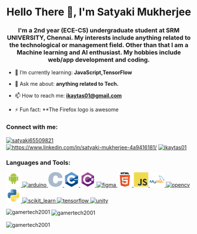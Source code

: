 <h1 align="center">Hello There 👋, I'm Satyaki Mukherjee</h1>
<h3 align="center">I'm a 2nd year (ECE-CS) undergraduate student at SRM UNIVERSITY, Chennai. My interests include anything related to the technological or management field. Other than that I am a Machine learning and AI enthusiast. My hobbies include web/app development and coding.</h3>


- 🌱 I’m currently learning: **JavaScript,TensorFlow**

- 💬 Ask me about: **anything related to Tech.**

- 📫 How to reach me: **ikaytas01@gmail.com**

- ⚡ Fun fact: **The Firefox logo is awesome 

<h3 align="left">Connect with me:</h3>
<p align="left">
<a href="https://twitter.com/satyaki65509821" target="blank"><img align="center" src="https://cdn.jsdelivr.net/npm/simple-icons@3.0.1/icons/twitter.svg" alt="satyaki65509821" height="30" width="40" /></a>
<a href="https://linkedin.com/in/https://www.linkedin.com/in/satyaki-mukherjee-4a9416181/" target="blank"><img align="center" src="https://cdn.jsdelivr.net/npm/simple-icons@3.0.1/icons/linkedin.svg" alt="https://www.linkedin.com/in/satyaki-mukherjee-4a9416181/" height="30" width="40" /></a>
<a href="https://www.hackerrank.com/ikaytas01" target="blank"><img align="center" src="https://cdn.jsdelivr.net/npm/simple-icons@3.0.1/icons/hackerrank.svg" alt="ikaytas01" height="30" width="40" /></a>
</p>

<h3 align="left">Languages and Tools:</h3>
<p align="left"> <a href="https://developer.android.com" target="_blank"> <img src="https://raw.githubusercontent.com/devicons/devicon/master/icons/android/android-original-wordmark.svg" alt="android" width="40" height="40"/> </a> <a href="https://www.arduino.cc/" target="_blank"> <img src="https://cdn.worldvectorlogo.com/logos/arduino-1.svg" alt="arduino" width="40" height="40"/> </a> <a href="https://www.cprogramming.com/" target="_blank"> <img src="https://raw.githubusercontent.com/devicons/devicon/master/icons/c/c-original.svg" alt="c" width="40" height="40"/> </a> <a href="https://www.w3schools.com/cpp/" target="_blank"> <img src="https://raw.githubusercontent.com/devicons/devicon/master/icons/cplusplus/cplusplus-original.svg" alt="cplusplus" width="40" height="40"/> </a> <a href="https://www.w3schools.com/cs/" target="_blank"> <img src="https://raw.githubusercontent.com/devicons/devicon/master/icons/csharp/csharp-original.svg" alt="csharp" width="40" height="40"/> </a> <a href="https://www.figma.com/" target="_blank"> <img src="https://www.vectorlogo.zone/logos/figma/figma-icon.svg" alt="figma" width="40" height="40"/> </a> <a href="https://www.w3.org/html/" target="_blank"> <img src="https://raw.githubusercontent.com/devicons/devicon/master/icons/html5/html5-original-wordmark.svg" alt="html5" width="40" height="40"/> </a> <a href="https://developer.mozilla.org/en-US/docs/Web/JavaScript" target="_blank"> <img src="https://raw.githubusercontent.com/devicons/devicon/master/icons/javascript/javascript-original.svg" alt="javascript" width="40" height="40"/> </a> <a href="https://www.mysql.com/" target="_blank"> <img src="https://raw.githubusercontent.com/devicons/devicon/master/icons/mysql/mysql-original-wordmark.svg" alt="mysql" width="40" height="40"/> </a> <a href="https://opencv.org/" target="_blank"> <img src="https://www.vectorlogo.zone/logos/opencv/opencv-icon.svg" alt="opencv" width="40" height="40"/> </a> <a href="https://www.python.org" target="_blank"> <img src="https://raw.githubusercontent.com/devicons/devicon/master/icons/python/python-original.svg" alt="python" width="40" height="40"/> </a> <a href="https://scikit-learn.org/" target="_blank"> <img src="https://upload.wikimedia.org/wikipedia/commons/0/05/Scikit_learn_logo_small.svg" alt="scikit_learn" width="40" height="40"/> </a> <a href="https://www.tensorflow.org" target="_blank"> <img src="https://www.vectorlogo.zone/logos/tensorflow/tensorflow-icon.svg" alt="tensorflow" width="40" height="40"/> </a> <a href="https://unity.com/" target="_blank"> <img src="https://www.vectorlogo.zone/logos/unity3d/unity3d-icon.svg" alt="unity" width="40" height="40"/> </a> </p>

<p><img align="left" src="https://github-readme-stats.vercel.app/api/top-langs?username=gamertech2001&show_icons=true&locale=en&layout=compact" alt="gamertech2001" /></p>

<p>&nbsp;<img align="center" src="https://github-readme-stats.vercel.app/api?username=gamertech2001&show_icons=true&locale=en" alt="gamertech2001" /></p>

<p><img align="center" src="https://github-readme-streak-stats.herokuapp.com/?user=gamertech2001&" alt="gamertech2001" /></p>
